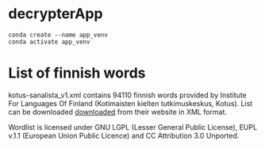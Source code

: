 # decrypterApp


```
conda create --name app_venv
conda activate app_venv
```

# List of finnish words

kotus-sanalista_v1.xml contains 94110 finnish words provided by Institute For Languages Of Finland (Kotimaisten kielten tutkimuskeskus, Kotus). List can be downloaded [downloaded](http://kaino.kotus.fi/sanat/nykysuomi/) from their website in XML format. 

Wordlist is licensed under GNU LGPL (Lesser General Public License), EUPL v.1.1 (European Union Public Licence) and CC Attribution 3.0 Unported.
